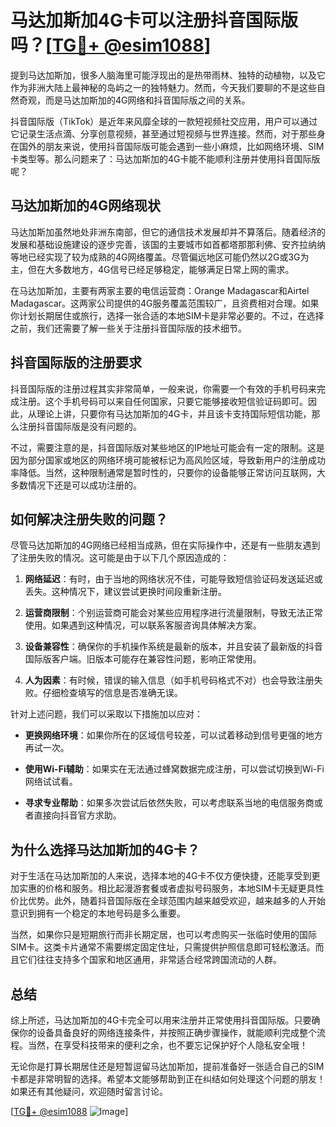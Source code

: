 # 马达加斯加4G卡可以注册抖音国际版吗？[[TG💪+ @esim1088](https://t.me/s/esim1088)]

提到马达加斯加，很多人脑海里可能浮现出的是热带雨林、独特的动植物，以及它作为非洲大陆上最神秘的岛屿之一的独特魅力。然而，今天我们要聊的不是这些自然奇观，而是马达加斯加的4G网络和抖音国际版之间的关系。

抖音国际版（TikTok）是近年来风靡全球的一款短视频社交应用，用户可以通过它记录生活点滴、分享创意视频，甚至通过短视频与世界连接。然而，对于那些身在国外的朋友来说，使用抖音国际版可能会遇到一些小麻烦，比如网络环境、SIM卡类型等。那么问题来了：马达加斯加的4G卡能不能顺利注册并使用抖音国际版呢？

## 马达加斯加的4G网络现状

马达加斯加虽然地处非洲东南部，但它的通信技术发展却并不算落后。随着经济的发展和基础设施建设的逐步完善，该国的主要城市如首都塔那那利佛、安齐拉纳纳等地已经实现了较为成熟的4G网络覆盖。尽管偏远地区可能仍然以2G或3G为主，但在大多数地方，4G信号已经足够稳定，能够满足日常上网的需求。

在马达加斯加，主要有两家主要的电信运营商：Orange Madagascar和Airtel Madagascar。这两家公司提供的4G服务覆盖范围较广，且资费相对合理。如果你计划长期居住或旅行，选择一张合适的本地SIM卡是非常必要的。不过，在选择之前，我们还需要了解一些关于注册抖音国际版的技术细节。

## 抖音国际版的注册要求

抖音国际版的注册过程其实非常简单，一般来说，你需要一个有效的手机号码来完成注册。这个手机号码可以来自任何国家，只要它能够接收短信验证码即可。因此，从理论上讲，只要你有马达加斯加的4G卡，并且该卡支持国际短信功能，那么注册抖音国际版是没有问题的。

不过，需要注意的是，抖音国际版对某些地区的IP地址可能会有一定的限制。这是因为部分国家或地区的网络环境可能被标记为高风险区域，导致新用户的注册成功率降低。当然，这种限制通常是暂时性的，只要你的设备能够正常访问互联网，大多数情况下还是可以成功注册的。

## 如何解决注册失败的问题？

尽管马达加斯加的4G网络已经相当成熟，但在实际操作中，还是有一些朋友遇到了注册失败的情况。这可能是由于以下几个原因造成的：

1. **网络延迟**：有时，由于当地的网络状况不佳，可能导致短信验证码发送延迟或丢失。这种情况下，建议尝试更换时间段重新注册。
   
2. **运营商限制**：个别运营商可能会对某些应用程序进行流量限制，导致无法正常使用。如果遇到这种情况，可以联系客服咨询具体解决方案。

3. **设备兼容性**：确保你的手机操作系统是最新的版本，并且安装了最新版的抖音国际版客户端。旧版本可能存在兼容性问题，影响正常使用。

4. **人为因素**：有时候，错误的输入信息（如手机号码格式不对）也会导致注册失败。仔细检查填写的信息是否准确无误。

针对上述问题，我们可以采取以下措施加以应对：

- **更换网络环境**：如果你所在的区域信号较差，可以试着移动到信号更强的地方再试一次。
  
- **使用Wi-Fi辅助**：如果实在无法通过蜂窝数据完成注册，可以尝试切换到Wi-Fi网络试试看。
  
- **寻求专业帮助**：如果多次尝试后依然失败，可以考虑联系当地的电信服务商或者直接向抖音官方求助。

## 为什么选择马达加斯加的4G卡？

对于生活在马达加斯加的人来说，选择本地的4G卡不仅方便快捷，还能享受到更加实惠的价格和服务。相比起漫游套餐或者虚拟号码服务，本地SIM卡无疑更具性价比优势。此外，随着抖音国际版在全球范围内越来越受欢迎，越来越多的人开始意识到拥有一个稳定的本地号码是多么重要。

当然，如果你只是短期旅行而非长期定居，也可以考虑购买一张临时使用的国际SIM卡。这类卡片通常不需要绑定固定住址，只需提供护照信息即可轻松激活。而且它们往往支持多个国家和地区通用，非常适合经常跨国流动的人群。

## 总结

综上所述，马达加斯加的4G卡完全可以用来注册并正常使用抖音国际版。只要确保你的设备具备良好的网络连接条件，并按照正确步骤操作，就能顺利完成整个流程。当然，在享受科技带来的便利之余，也不要忘记保护好个人隐私安全哦！

无论你是打算长期居住还是短暂逗留马达加斯加，提前准备好一张适合自己的SIM卡都是非常明智的选择。希望本文能够帮助到正在纠结如何处理这个问题的朋友！如果还有其他疑问，欢迎随时留言讨论。

[[TG💪+ @esim1088](https://t.me/s/esim1088) ![Image](https://i.postimg.cc/4NQfJmqS/Snipaste-2025-05-13-00-14-12.png)]